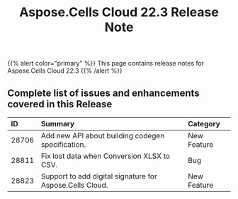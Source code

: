 ﻿---
title: Aspose.Cells Cloud 22.3 Release Note
second_title: Aspose.Cells Cloud Documen
type: docs
url: /ar/aspose-cells-cloud-22-3-release-notes/
description: Aspose.Cells Cloud supports Excel to create, convert, merge, split, protected, inner object operation, and so on
weight: 19
---
{{% alert color="primary" %}} 
This page contains release notes for Aspose.Cells Cloud 22.3
{{% /alert %}} 
## **Complete list of issues and enhancements covered in this Release**
|**ID**|**Summary**|**Category**|
|:- |:- |:- |
|28706 |Add new API about building codegen specification.|New Feature |
|28811 |Fix lost data when Conversion XLSX to CSV.|Bug |
|28823 |Support to add digital signature for Aspose.Cells Cloud.|New Feature |
